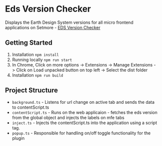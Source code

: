 
# Eds Version Checker 


Displays the Earth Design System versions for all micro frontend applications on Setmore - 
<a href="https://chromewebstore.google.com/detail/eds-version-checker/koggbkcbcigigcmjomnnhmjhgbaleool?hl=en&authuser=0" target="_blank">EDS Version Checker</a>


## Getting Started

1. Installation ```npm install ```
2. Running locally ```npm run start ```
3. In Chrome, Click on more options -> Extensions -> Manage Extensions -> Click on Load unpacked button on top left -> Select the dist folder
4. Installation ```npm run build ```


    
## Project Structure

- ```background.ts``` - Listens for url change on active tab and sends the data to contentScript.ts
- ```contentScript.ts``` - Runs on the web applicaion - fetches the eds version from the global object and injects the labels on mfe tabs
- ```inject.ts``` - Injects the contentScript.ts into the application using a script tag.
- ```popup.ts``` - Responsible for handling on/off toggle functionality for the plugin


